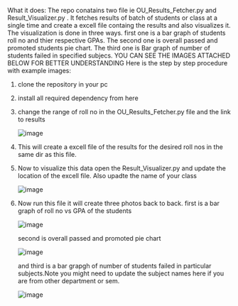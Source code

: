 What it does:
The repo conatains two file ie OU_Results_Fetcher.py and Result_Visualizer.py .
It fetches results of batch of students or class at a single time and create a excell file containg the results and also visualizes it.
The visualization is done in three ways. first one is a bar graph of students roll no and thier respective GPAs.
The second one is overall passed and promoted students pie chart.
The third one is Bar graph of number of students failed in specified subjecs.
YOU CAN SEE THE IMAGES ATTACHED BELOW FOR BETTER UNDERSTANDING
Here is the step by step procedure with example images:
1. clone the repository in your pc
2. install all required dependency from here
3. change the range of roll no in the OU_Results_Fetcher.py file and the link to results
   
   ![image](https://github.com/Ishxaq/OU-Result-Fetcher/assets/171219614/9bc3a8fb-46a5-4a68-962c-60c29c0085a3)

5. This will create a excell file of the results for the desired roll nos in the same dir as this file.
6. Now to visualize this data open the Result_Visualizer.py and update the location of the excell file. Also upadte the name of your class

   ![image](https://github.com/Ishxaq/OU-Result-Fetcher/assets/171219614/3187da31-7494-4a0e-8003-285ae8818145)

8. Now run this file it will create three photos back to back.
   first is a bar graph of roll no vs GPA of the students

   ![image](https://github.com/Ishxaq/OU-Result-Fetcher/assets/171219614/76e81723-d103-4843-a46c-911eef5ff360)


   second is overall passed and promoted pie chart

    ![image](https://github.com/Ishxaq/OU-Result-Fetcher/assets/171219614/aaacb84b-dd0b-4388-8e0a-bd74c672282e)

   and third is a bar grapgh of number of students failed in particular subjects.Note you might need to update the subject names here if you are from other department or sem.

   ![image](https://github.com/Ishxaq/OU-Result-Fetcher/assets/171219614/a7c854f4-c510-4e65-bd2b-f1bc391653a2)





